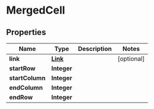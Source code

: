 
# MergedCell

## Properties
Name | Type | Description | Notes
------------ | ------------- | ------------- | -------------
**link** | [**Link**](Link.md) |  |  [optional]
**startRow** | **Integer** |  | 
**startColumn** | **Integer** |  | 
**endColumn** | **Integer** |  | 
**endRow** | **Integer** |  | 



